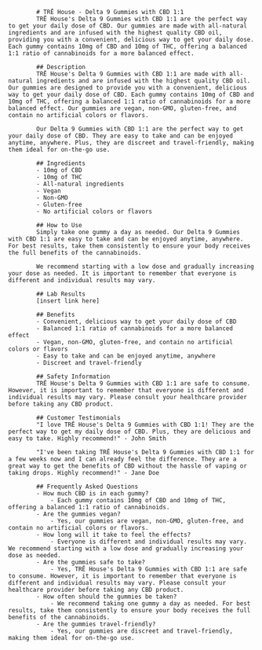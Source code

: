 
            # TRĒ House - Delta 9 Gummies with CBD 1:1
            TRĒ House's Delta 9 Gummies with CBD 1:1 are the perfect way to get your daily dose of CBD. Our gummies are made with all-natural ingredients and are infused with the highest quality CBD oil, providing you with a convenient, delicious way to get your daily dose. Each gummy contains 10mg of CBD and 10mg of THC, offering a balanced 1:1 ratio of cannabinoids for a more balanced effect.

            ## Description
            TRĒ House's Delta 9 Gummies with CBD 1:1 are made with all-natural ingredients and are infused with the highest quality CBD oil. Our gummies are designed to provide you with a convenient, delicious way to get your daily dose of CBD. Each gummy contains 10mg of CBD and 10mg of THC, offering a balanced 1:1 ratio of cannabinoids for a more balanced effect. Our gummies are vegan, non-GMO, gluten-free, and contain no artificial colors or flavors. 

            Our Delta 9 Gummies with CBD 1:1 are the perfect way to get your daily dose of CBD. They are easy to take and can be enjoyed anytime, anywhere. Plus, they are discreet and travel-friendly, making them ideal for on-the-go use.

            ## Ingredients
            - 10mg of CBD
            - 10mg of THC
            - All-natural ingredients
            - Vegan
            - Non-GMO
            - Gluten-free
            - No artificial colors or flavors

            ## How to Use
            Simply take one gummy a day as needed. Our Delta 9 Gummies with CBD 1:1 are easy to take and can be enjoyed anytime, anywhere. For best results, take them consistently to ensure your body receives the full benefits of the cannabinoids.
            
            We recommend starting with a low dose and gradually increasing your dose as needed. It is important to remember that everyone is different and individual results may vary.
            
            ## Lab Results
            [insert link here]

            ## Benefits
            - Convenient, delicious way to get your daily dose of CBD
            - Balanced 1:1 ratio of cannabinoids for a more balanced effect
            - Vegan, non-GMO, gluten-free, and contain no artificial colors or flavors
            - Easy to take and can be enjoyed anytime, anywhere
            - Discreet and travel-friendly

            ## Safety Information
            TRĒ House's Delta 9 Gummies with CBD 1:1 are safe to consume. However, it is important to remember that everyone is different and individual results may vary. Please consult your healthcare provider before taking any CBD product.

            ## Customer Testimonials
            "I love TRĒ House's Delta 9 Gummies with CBD 1:1! They are the perfect way to get my daily dose of CBD. Plus, they are delicious and easy to take. Highly recommend!" - John Smith

            "I've been taking TRĒ House's Delta 9 Gummies with CBD 1:1 for a few weeks now and I can already feel the difference. They are a great way to get the benefits of CBD without the hassle of vaping or taking drops. Highly recommend!" - Jane Doe

            ## Frequently Asked Questions
            - How much CBD is in each gummy?
                - Each gummy contains 10mg of CBD and 10mg of THC, offering a balanced 1:1 ratio of cannabinoids.
            - Are the gummies vegan?
                - Yes, our gummies are vegan, non-GMO, gluten-free, and contain no artificial colors or flavors.
            - How long will it take to feel the effects?
                - Everyone is different and individual results may vary. We recommend starting with a low dose and gradually increasing your dose as needed.
            - Are the gummies safe to take?
                - Yes, TRĒ House's Delta 9 Gummies with CBD 1:1 are safe to consume. However, it is important to remember that everyone is different and individual results may vary. Please consult your healthcare provider before taking any CBD product.
            - How often should the gummies be taken?
                - We recommend taking one gummy a day as needed. For best results, take them consistently to ensure your body receives the full benefits of the cannabinoids.
            - Are the gummies travel-friendly?
                - Yes, our gummies are discreet and travel-friendly, making them ideal for on-the-go use.